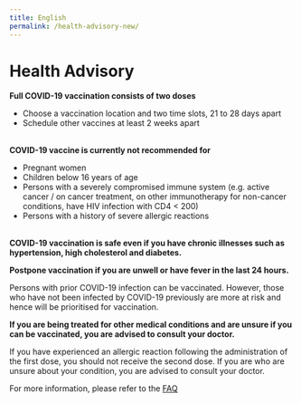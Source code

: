 ```yaml
---
title: English
permalink: /health-advisory-new/
---
```

# **Health Advisory**

**Full COVID-19 vaccination consists of two doses**

- Choose a vaccination location and two time slots, 21 to 28 days apart
- Schedule other vaccines at least 2 weeks apart
  <br/>
  <br/>

**COVID-19 vaccine is currently not recommended for**

- Pregnant women
- Children below 16 years of age
- Persons with a severely compromised immune system (e.g. active cancer / on cancer treatment, on other immunotherapy for non-cancer conditions, have HIV infection with CD4 < 200)
- Persons with a history of severe allergic reactions
  <br/>
  <br/>
	
**COVID-19 vaccination is safe even if you have chronic illnesses such as hypertension, high cholesterol and diabetes.**

**Postpone vaccination if you are unwell or have fever in the last 24 hours.**

Persons with prior COVID-19 infection can be vaccinated. However, those who have not been infected by COVID-19 previously are more at risk and hence will be prioritised for vaccination.

**If you are being treated for other medical conditions and are unsure if you can be vaccinated, you are advised to consult your doctor.**

If you have experienced an allergic reaction following the administration of the first dose, you
should not receive the second dose. If you are who are unsure about your condition, you are
advised to consult your doctor.

For more information, please refer to the [FAQ](/faq)